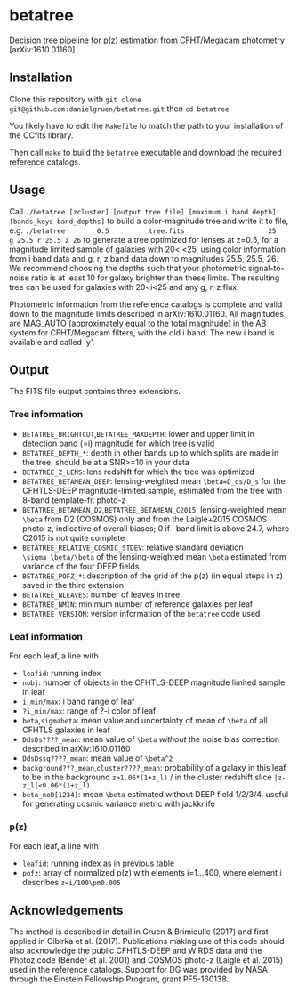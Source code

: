 # betatree
Decision tree pipeline for p(z) estimation from CFHT/Megacam photometry [arXiv:1610.01160]

## Installation

Clone this repository with
`git clone git@github.com:danielgruen/betatree.git`
then
`cd betatree`

You likely have to edit the `Makefile` to match the path to your installation of the 
CCfits library.

Then call
`make`
to build the `betatree` executable and download the required reference catalogs.

## Usage

Call
`./betatree [zcluster] [output tree file] [maximum i band depth] [bands_keys band_depths]`
to build a color-magnitude tree and write it to file, e.g.
`./betatree        0.5          tree.fits                     25    g 25.5 r 25.5 z 26` 
to generate a tree optimized for lenses at z=0.5, for a magnitude limited sample of 
galaxies with 20<i<25, using color information from i band data and g, r, z band data
down to magnitudes 25.5, 25.5, 26. We recommend choosing the depths such that your
photometric signal-to-noise ratio is at least 10 for galaxy brighter than these limits.
The resulting tree can be used for galaxies with 20<i<25 and any g, r, z flux.

Photometric information from the reference catalogs is complete and valid down to the 
magnitude limits described in arXiv:1610.01160. All magnitudes are MAG_AUTO (approximately
equal to the total magnitude) in the AB system for CFHT/Megacam filters, with the old i
band. The new i band is available and called 'y'.

## Output

The FITS file output contains three extensions.

### Tree information

* `BETATREE_BRIGHTCUT`,`BETATREE_MAXDEPTH`: lower and upper limit in detection band (=i) magnitude for which tree is valid
* `BETATREE_DEPTH_*`: depth in other bands up to which splits are made in the tree; should be at a SNR>=10 in your data
* `BETATREE_Z_LENS`: lens redshift for which the tree was optimized
* `BETATREE_BETAMEAN_DEEP`: lensing-weighted mean `\beta=D_ds/D_s` for the CFHTLS-DEEP magnitude-limited sample, estimated from the tree with 8-band template-fit photo-z
* `BETATREE_BETAMEAN_D2`,`BETATREE_BETAMEAN_C2015`: lensing-weighted mean `\beta` from D2 (COSMOS) only and from the Laigle+2015 COSMOS photo-z, indicative of overall biases; 0 if i band limit is above 24.7, where C2015 is not quite complete
* `BETATREE_RELATIVE_COSMIC_STDEV`: relative standard deviation `\sigma_\beta/\beta` of the lensing-weighted mean `\beta` estimated from variance of the four DEEP fields
* `BETATREE_POFZ_*`: description of the grid of the p(z) (in equal steps in z) saved in the third extension
* `BETATREE_NLEAVES`: number of leaves in tree
* `BETATREE_NMIN`: minimum number of reference galaxies per leaf
* `BETATREE_VERSION`: version information of the `betatree` code used 

### Leaf information

For each leaf, a line with
* `leafid`: running index
* `nobj`: number of objects in the CFHTLS-DEEP magnitude limited sample in leaf
* `i_min/max`: i band range of leaf
* `?i_min/max`: range of ?-i color of leaf
* `beta`,`sigmabeta`: mean value and uncertainty of mean of `\beta` of all CFHTLS galaxies in leaf
* `DdsDs????_mean`: mean value of `\beta` *without* the noise bias correction described in arXiv:1610.01160
* `DdsDssq????_mean`: mean value of `\beta^2`
* `background???_mean`,`cluster????_mean`: probability of a galaxy in this leaf to be in the background `z>1.06*(1+z_l)` / in the cluster redshift slice `|z-z_l|<0.06*(1+z_l)`
* `beta_noD[1234]`: mean `\beta` estimated without DEEP field 1/2/3/4, useful for generating cosmic variance metric with jackknife

### p(z)

For each leaf, a line with
* `leafid`: running index as in previous table
* `pofz`: array of normalized p(z) with elements i=1...400, where element i describes `z=i/100\pm0.005`

## Acknowledgements

The method is described in detail in Gruen & Brimioulle (2017) and first applied in Cibirka et al. (2017). Publications making use of this code should also acknowledge the public CFHTLS-DEEP and WIRDS data and the Photoz code (Bender et al. 2001) and COSMOS photo-z (Laigle et al. 2015) used in the reference catalogs. Support for DG was provided by NASA through the Einstein Fellowship Program, grant PF5-160138.
